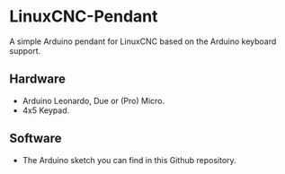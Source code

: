 LinuxCNC-Pendant
================

A simple Arduino pendant for LinuxCNC based on the Arduino keyboard support.

Hardware
--------

* Arduino Leonardo, Due or (Pro) Micro.
* 4x5 Keypad.

Software
--------

* The Arduino sketch you can find in this Github repository.
